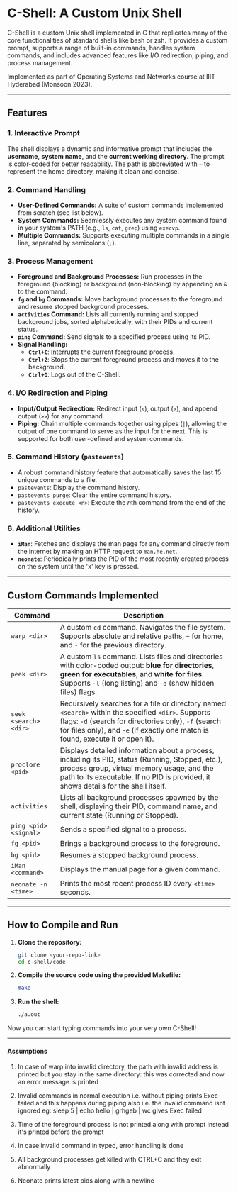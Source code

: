 # C-Shell: A Custom Unix Shell

C-Shell is a custom Unix shell implemented in C that replicates many of the core functionalities of standard shells like bash or zsh. It provides a custom prompt, supports a range of built-in commands, handles system commands, and includes advanced features like I/O redirection, piping, and process management.

Implemented as part of Operating Systems and Networks course at IIIT Hyderabad (Monsoon 2023).

---

## Features

### 1. Interactive Prompt
The shell displays a dynamic and informative prompt that includes the **username**, **system name**, and the **current working directory**. The prompt is color-coded for better readability. The path is abbreviated with `~` to represent the home directory, making it clean and concise.

### 2. Command Handling
- **User-Defined Commands:** A suite of custom commands implemented from scratch (see list below).
- **System Commands:** Seamlessly executes any system command found in your system's PATH (e.g., `ls`, `cat`, `grep`) using `execvp`.
- **Multiple Commands:** Supports executing multiple commands in a single line, separated by semicolons (`;`).

### 3. Process Management
- **Foreground and Background Processes:** Run processes in the foreground (blocking) or background (non-blocking) by appending an `&` to the command.
- **`fg` and `bg` Commands:** Move background processes to the foreground and resume stopped background processes.
- **`activities` Command:** Lists all currently running and stopped background jobs, sorted alphabetically, with their PIDs and current status.
- **`ping` Command:** Send signals to a specified process using its PID.
- **Signal Handling:**
  - **`Ctrl+C`**: Interrupts the current foreground process.
  - **`Ctrl+Z`**: Stops the current foreground process and moves it to the background.
  - **`Ctrl+D`**: Logs out of the C-Shell.

### 4. I/O Redirection and Piping
- **Input/Output Redirection:** Redirect input (`<`), output (`>`), and append output (`>>`) for any command.
- **Piping:** Chain multiple commands together using pipes (`|`), allowing the output of one command to serve as the input for the next. This is supported for both user-defined and system commands.

### 5. Command History (`pastevents`)
- A robust command history feature that automatically saves the last 15 unique commands to a file.
- `pastevents`: Display the command history.
- `pastevents purge`: Clear the entire command history.
- `pastevents execute <n>`: Execute the *n*th command from the end of the history.

### 6. Additional Utilities
- **`iMan`**: Fetches and displays the man page for any command directly from the internet by making an HTTP request to `man.he.net`.
- **`neonate`**: Periodically prints the PID of the most recently created process on the system until the 'x' key is pressed.

---

## Custom Commands Implemented

| Command | Description |
|---|---|
| `warp <dir>` | A custom `cd` command. Navigates the file system. Supports absolute and relative paths, `~` for home, and `-` for the previous directory. |
| `peek <dir>` | A custom `ls` command. Lists files and directories with color-coded output: **blue for directories**, **green for executables**, and **white for files**. Supports `-l` (long listing) and `-a` (show hidden files) flags. |
| `seek <search> <dir>` | Recursively searches for a file or directory named `<search>` within the specified `<dir>`. Supports flags: `-d` (search for directories only), `-f` (search for files only), and `-e` (if exactly one match is found, execute it or open it). |
| `proclore <pid>` | Displays detailed information about a process, including its PID, status (Running, Stopped, etc.), process group, virtual memory usage, and the path to its executable. If no PID is provided, it shows details for the shell itself. |
| `activities` | Lists all background processes spawned by the shell, displaying their PID, command name, and current state (Running or Stopped). |
| `ping <pid> <signal>` | Sends a specified signal to a process. |
| `fg <pid>` | Brings a background process to the foreground. |
| `bg <pid>` | Resumes a stopped background process. |
| `iMan <command>` | Displays the manual page for a given command. |
| `neonate -n <time>` | Prints the most recent process ID every `<time>` seconds. |

---

## How to Compile and Run

1.  **Clone the repository:**
    ```bash
    git clone <your-repo-link>
    cd c-shell/code
    ```

2.  **Compile the source code using the provided Makefile:**
    ```bash
    make
    ```

3.  **Run the shell:**
    ```bash
    ./a.out
    ```
Now you can start typing commands into your very own C-Shell!

---

#### Assumptions

1. In case of warp into invalid directory, the path with invalid address is printed but you stay in the same directory: this was corrected and now an error message is printed

2. Invalid commands in normal execution i.e. without piping prints Exec failed and this happens during piping also i.e. the invalid command isnt ignored eg: sleep 5 | echo hello | grhgeb | wc gives Exec failed

3. Time of the foreground process is not printed along with prompt instead it's printed before the prompt

4. In case invalid command in typed, error handling is done

5. All background processes get killed with CTRL+C and they exit abnormally

6. Neonate prints latest pids along with a newline